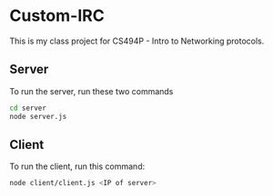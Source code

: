 # Custom-IRC

This is my class project for CS494P - Intro to Networking protocols. 

## Server
To run the server, run these two commands
```bash
cd server
node server.js
```

## Client
To run the client, run this command:
```bash
node client/client.js <IP of server>
```
